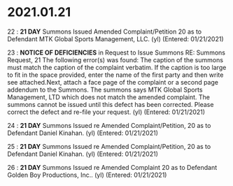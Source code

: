 # 2021.01.21

22 : **21 DAY** Summons Issued Amended Complaint/Petition 20 as to Defendant MTK Global Sports Management, LLC. (yl) (Entered: 01/21/2021)

23 : **NOTICE OF DEFICIENCIES** in Request to Issue Summons RE: Summons Request, 21 The following error(s) was found: The caption of the summons must match the caption of the complaint verbatim. If the caption is too large to fit in the space provided, enter the name of the first party and then write see attached.Next, attach a face page of the complaint or a second page addendum to the Summons. The summons says MTK Global Sports Management, LTD which does not match the amended complaint. The summons cannot be issued until this defect has been corrected. Please correct the defect and re-file your request. (yl) (Entered: 01/21/2021)

24 : **21 DAY** Summons Issued re Amended Complaint/Petition, 20 as to Defendant Daniel Kinahan. (yl) (Entered: 01/21/2021)

25 : **21 DAY** Summons Issued re Amended Complaint/Petition, 20 as to Defendant Daniel Kinahan. (yl) (Entered: 01/21/2021)

26 : **21 DAY** Summons Issued re Amended Complaint 20 as to Defendant Golden Boy Productions, Inc.. (yl) (Entered: 01/21/2021)